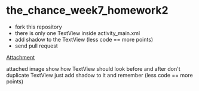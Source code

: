 # the_chance_week7_homework2

- fork this repository
- there is only one TextView inside activity_main.xml
- add shadow to the TextView (less code == more points)
- send pull request

[Attachment](https://github.com/Bareq-altaamah/the_chance_week7_homework2/blob/master/Screen%20Shot%202021-04-16%20at%206.24.01%20PM.png)

attached image show how TextView should look before and after
don't duplicate TextView just add shadow to it
and remember (less code == more points)
